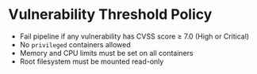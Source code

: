 # Vulnerability Threshold Policy
- Fail pipeline if any vulnerability has CVSS score ≥ 7.0 (High or Critical)
- No `privileged` containers allowed
- Memory and CPU limits must be set on all containers
- Root filesystem must be mounted read-only
